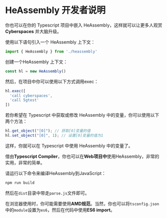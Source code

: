 # HeAssembly 开发者说明

你也可以在你的 Typescript 项目中嵌入 HeAssembly，这样就可以让更多人观赏 **Cyberspaces** 并大脑升级。

使用以下语句引入一个 HeAssembly 上下文：
  
```typescript
import { HeAssembly } from './heassembly'
```

创建一个HeAssembly 上下文：

```typescript
const hl = new HeAssembly()
```

然后，在项目中你可以使用以下方式调用exec：

```typescript
hl.exec([
  'call cyberspaces',
  'call 5gtest'
])
```

若你希望在 Typescript 中获取或修改 HeAssembly 中的变量，你可以使用以下两个方法：

```typescript
hl.get_object("[0]"); // 获取[0]变量的值
hl.set_object("[0]", 1); // 设置[0]变量的值为1
```

这样，你就可以在 Typescript 中使用 HeAssembly 中的变量了。

借由**Typescript Compiler**，你也可以在**Web项目中**使用HeAssembly，非常的实用，非常的简单。

请运行以下命令来编译HeAssembly到JavaScript：

```bash
npm run build
```

然后在`dist`目录中带走`parse.js`文件即可。

在浏览器使用时，你可能需要使用**AMD规范**。当然，你也可以将`tsconfig.json`中的`module`设置为`es6`，然后在代码中使用**ES6 import**。